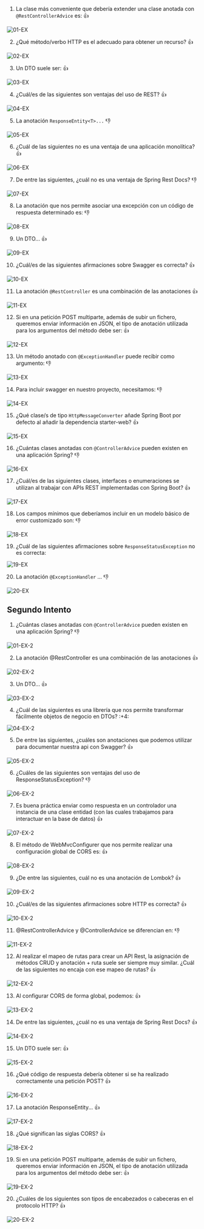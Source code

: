 1. La clase más conveniente que debería extender una clase anotada con `@RestControllerAdvice` es: :+1:

![01-EX](images/01-EX.png)

2. ¿Qué método/verbo HTTP es el adecuado para obtener un recurso? :+1:

![02-EX](images/02-EX.png)

3. Un DTO suele ser: :+1:

![03-EX](images/03-EX.png)

4. ¿Cuál/es de las siguientes son ventajas del uso de REST? :+1:

![04-EX](images/04-EX.png)

5. La anotación `ResponseEntity<T>...` :-1:

![05-EX](images/05-EX.png)

6. ¿Cuál de las siguientes no es una ventaja de una aplicación monolítica? :+1:

![06-EX](images/06-EX.png)

7. De entre las siguientes, ¿cuál no es una ventaja de Spring Rest Docs? :-1:

![07-EX](images/07-EX.png)

8. La anotación que nos permite asociar una excepción con un código de respuesta determinado es: :-1:

![08-EX](images/08-EX.png)

9. Un DTO... :+1:

![09-EX](images/09-EX.png)

10. ¿Cuál/es de las siguientes afirmaciones sobre Swagger es correcta? :+1:

![10-EX](images/10-EX.png)

11. La anotación `@RestController` es una combinación de las anotaciones :+1:

![11-EX](images/11-EX.png)

12. Si en una petición POST multiparte, además de subir un fichero, queremos enviar información en JSON, el tipo de anotación utilizada para los argumentos del método debe ser: :+1:

![12-EX](images/12-EX.png)
 
13. Un método anotado con `@ExceptionHandler` puede recibir como argumento: :-1:

![13-EX](images/13-EX.png)

14. Para incluir swagger en nuestro proyecto, necesitamos: :-1:

![14-EX](images/14-EX.png)

15. ¿Qué clase/s de tipo `HttpMessageConverter` añade Spring Boot por defecto al añadir la dependencia starter-web? :+1:

![15-EX](images/15-EX.png)

16. ¿Cuántas clases anotadas con `@ControllerAdvice` pueden existen en una aplicación Spring? :-1:

![16-EX](images/16-EX.png)

17. ¿Cuál/es de las siguientes clases, interfaces o enumeraciones se utilizan al trabajar con APIs REST implementadas con Spring Boot? :+1:

![17-EX](images/17-EX.png)
 
18. Los campos mínimos que deberíamos incluir en un modelo básico de error customizado son: :-1:

![18-EX](images/18-EX.png)

19. ¿Cuál de las siguientes afirmaciones sobre `ResponseStatusException` no es correcta:

![19-EX](images/19-EX.png)

20. La anotación `@ExceptionHandler` ... :-1: 

![20-EX](images/20-EX.png)

## Segundo Intento

1. ¿Cuántas clases anotadas con `@ControllerAdvice` pueden existen en una aplicación Spring? :-1:

![01-EX-2](images/01-EX-2.png)

2. La anotación @RestController es una combinación de las anotaciones :+1:

![02-EX-2](images/02-EX-2.png)
 
3. Un DTO... :+1:

![03-EX-2](images/03-EX-2.png)
 
4. ¿Cuál de las siguientes es una librería que nos permite transformar fácilmente objetos de negocio en DTOs? :+4:

![04-EX-2](images/04-EX-2.png)
 
5. De entre las siguientes, ¿cuáles son anotaciones que podemos utilizar para documentar nuestra api con Swagger? :+1:

![05-EX-2](images/05-EX-2.png)

6. ¿Cuáles de las siguientes son ventajas del uso de ResponseStatusException? :-1:

![06-EX-2](images/06-EX-2.png)

7. Es buena práctica enviar como respuesta en un controlador una instancia de una clase entidad (con las cuales trabajamos para interactuar en la base de datos) :+1:

![07-EX-2](images/07-EX-2.png)

8. El método de WebMvcConfigurer que nos permite realizar una configuración global de CORS es: :+1:

![08-EX-2](images/08-EX-2.png)

9. ¿De entre las siguientes, cuál no es una anotación de Lombok? :+1:

![09-EX-2](images/09-EX-2.png) 

10. ¿Cuál/es de las siguientes afirmaciones sobre HTTP es correcta? :+1:

![10-EX-2](images/10-EX-2.png) 

11. @RestControllerAdvice y @ControllerAdvice se diferencian en: :-1:

![11-EX-2](images/11-EX-2.png)

12. Al realizar el mapeo de rutas para crear un API Rest, la asignación de métodos CRUD y anotación + ruta suele ser siempre muy similar. ¿Cuál de las siguientes no encaja con ese mapeo de rutas? :+1:

![12-EX-2](images/12-EX-2.png)

13. Al configurar CORS de forma global, podemos: :+1:

![13-EX-2](images/13-EX-2.png)

14. De entre las siguientes, ¿cuál no es una ventaja de Spring Rest Docs? :+1:

![14-EX-2](images/14-EX-2.png)

15. Un DTO suele ser: :+1:

![15-EX-2](images/15-EX-2.png)

16. ¿Qué código de respuesta debería obtener si se ha realizado correctamente una petición POST? :+1:

![16-EX-2](images/16-EX-2.png)

17. La anotación ResponseEntity<T>... :+1:

![17-EX-2](images/17-EX-2.png) 

18. ¿Qué significan las siglas CORS? :+1:

![18-EX-2](images/18-EX-2.png)

19. Si en una petición POST multiparte, además de subir un fichero, queremos enviar información en JSON, el tipo de anotación utilizada para los argumentos del método debe ser: :+1:

![19-EX-2](images/19-EX-2.png)

20. ¿Cuáles de los siguientes son tipos de encabezados o cabeceras en el protocolo HTTP? :+1:

![20-EX-2](images/20-EX-2.png)


